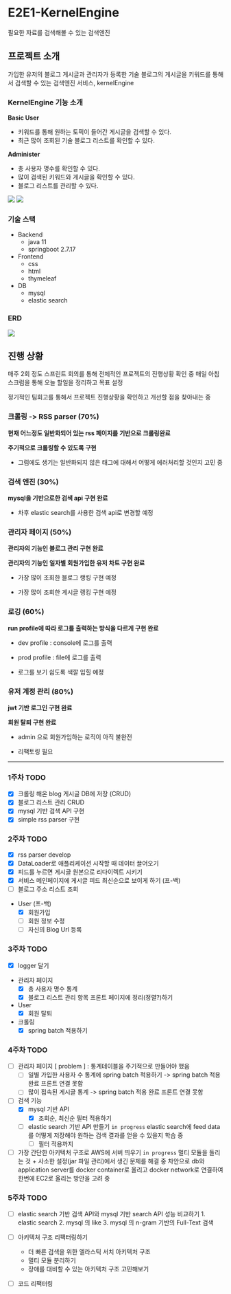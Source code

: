 # E2E1-KernelEngine

필요한 자료를 검색해볼 수 있는 검색엔진

## 프로젝트 소개

가입한 유저의 블로그 게시글과 관리자가 등록한 기술 블로그의 게시글을 키워드를 통해서 검색할 수 있는 검색엔진 서비스, kernelEngine

### KernelEngine 기능 소개

**Basic User**

- 키워드를 통해 원하는 토픽이 들어간 게시글을 검색할 수 있다.
- 최근 많이 조회된 기술 블로그 리스트를 확인할 수 있다.

**Administer**

- 총 사용자 명수를 확인할 수 있다.
- 많이 검색된 키워드와 게시글을 확인할 수 있다.
- 블로그 리스트를 관리할 수 있다.

![](docs/images/ke-function.png)
![](docs/images/ke-function-excel.png)

### 기술 스택

- Backend
    - java 11
    - springboot 2.7.17
- Frontend
    - css
    - html
    - thymeleaf
- DB
    - mysql
    - elastic search

### ERD

![](docs/images/ke-erd.png)

## 진행 상황

매주 2회 정도 스프린트 회의를 통해 전체적인 프로젝트의 진행상황 확인 중 매일 아침 스크럼을 통해 오늘 할일을 정리하고 목표 설정

정기적인 팀회고를 통해서 프로젝트 진행상황을 확인하고 개선할 점을 찾아내는 중

### 크롤링 -> RSS parser (70%)

**현재 어느정도 일반화되어 있는 rss 페이지를 기반으로 크롤링완료**

**주기적으로 크롤링할 수 있도록 구현**

- 그럼에도 생기는 일반화되지 않은 태그에 대해서 어떻게 에러처리할 것인지 고민 중

### 검색 엔진 (30%)

**mysql을 기반으로한 검색 api 구현 완료**

- 차후 elastic search를 사용한 검색 api로 변경할 예정

### 관리자 페이지 (50%)

**관리자의 기능인 블로그 관리 구현 완료**

**관리자의 기능인 일자별 회원가입한 유저 차트 구현 완료**

- 가장 많이 조회한 블로그 랭킹 구현 예정

- 가장 많이 조회한 게시글 랭킹 구현 예정

### 로깅 (60%)

**run profile에 따라 로그를 출력하는 방식을 다르게 구현 완료**

- dev profile : console에 로그를 출력
- prod profile : file에 로그를 출력

- 로그를 보기 쉽도록 색깔 입힐 예정

### 유저 계정 관리 (80%)

**jwt 기반 로그인 구현 완료**

**회원 탈퇴 구현 완료**

- admin 으로 회원가입하는 로직이 아직 불완전

- 리팩토링 필요

---

### 1주차 TODO

- [X] 크롤링 해온 blog 게시글 DB에 저장 (CRUD)
- [X] 블로그 리스트 관리 CRUD
- [X] mysql 기반 검색 API 구현
- [X] simple rss parser 구현

### 2주차 TODO

- [X] rss parser develop
- [X] DataLoader로 애플리케이션 시작할 때 데이터 끌어오기
- [X] 피드를 누르면 게시글 원본으로 리다이렉트 시키기
- [X] 서비스 메인페이지에 게시글 피드 최신순으로 보이게 하기 (프-백)
- [ ] 블로그 주소 리스트 조회

- User (프-백)
    - [X] 회원가입
    - [ ] 회원 정보 수정
    - [ ] 자신의 Blog Url 등록

### 3주차 TODO

- [X] logger 달기

- 관리자 페이지
    - [x] 총 사용자 명수 통계
    - [x] 블로그 리스트 관리 항목 프론트 페이지에 정리(정렬?)하기

- User
    - [x] 회원 탈퇴

- 크롤링
    - [x] spring batch 적용하기

### 4주차 TODO

- [ ] 관리자 페이지
    [ problem ] : 통계테이블을 주기적으로 만들어야 했음
    - [ ] 일별 가입한 사용자 수 통계에 spring batch 적용하기 
          -> spring batch 적용 완료
          프론트 연결 못함
    - [ ] 많이 접속된 게시글 통계
          -> spring batch 적용 완료
          프론트 연결 못함

- [ ] 검색 기능
    - [x] mysql 기반 API
        - [x] 조회순, 최신순 필터 적용하기
    - [ ] elastic search 기반 API 만들기
          `in progress`
          elastic search에 feed data를 어떻게 저장해야 원하는 검색 결과를 얻을 수 있을지 학습 중
        - [ ] 필터 적용까지

- [ ] 가장 간단한 아키텍처 구조로 AWS에 서버 띄우기
          `in progress`
          멀티 모듈을 돌리는 것 + 사소한 설정(jar 파일 관리)에서 생긴 문제를 해결 중
          차안으로 db와 application server를 docker container로 올리고 docker network로 연결하여 한번에 EC2로 올리는 방안을 고려 중

### 5주차 TODO

- [ ] elastic search 기반 검색 API와 mysql 기반 search API 성능 비교하기
      1. elastic search
      2. mysql 의 like
      3. mysql 의 n-gram 기반의 Full-Text 검색

- [ ] 아키텍처 구조 리팩터링하기
    - 더 빠른 검색을 위한 엘라스틱 서치 아키텍처 구조
    - 멀티 모듈 분리하기
    - 장애를 대비할 수 있는 아키텍처 구조 고민해보기 
- [ ] 코드 리팩터링
